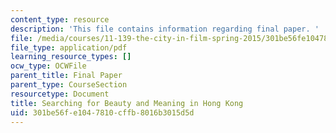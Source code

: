 ```yaml
---
content_type: resource
description: 'This file contains information regarding final paper. '
file: /media/courses/11-139-the-city-in-film-spring-2015/301be56fe1047810cffb8016b3015d5d_MIT11_139S15_FinalPaper.pdf
file_type: application/pdf
learning_resource_types: []
ocw_type: OCWFile
parent_title: Final Paper
parent_type: CourseSection
resourcetype: Document
title: Searching for Beauty and Meaning in Hong Kong
uid: 301be56f-e104-7810-cffb-8016b3015d5d
---
```

